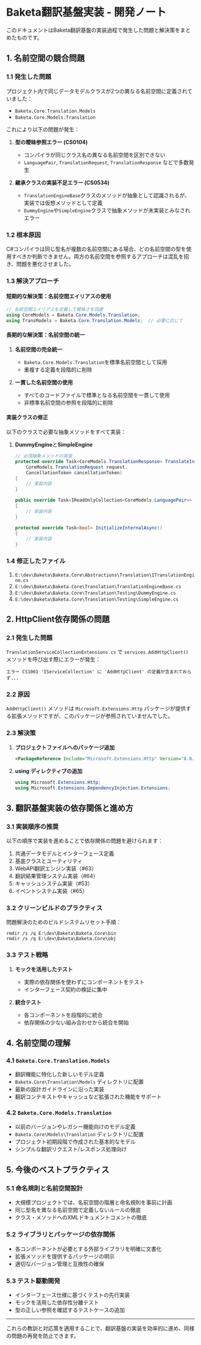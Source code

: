 # Baketa翻訳基盤実装 - 開発ノート

このドキュメントはBaketa翻訳基盤の実装過程で発生した問題と解決策をまとめたものです。

## 1. 名前空間の競合問題

### 1.1 発生した問題

プロジェクト内で同じデータモデルクラスが2つの異なる名前空間に定義されていました：

- `Baketa.Core.Translation.Models`
- `Baketa.Core.Models.Translation`

これにより以下の問題が発生：

1. **型の曖昧参照エラー (CS0104)**
   - コンパイラが同じクラス名の異なる名前空間を区別できない
   - `LanguagePair`, `TranslationRequest`, `TranslationResponse` などで多数発生

2. **継承クラスの実装不足エラー (CS0534)**
   - `TranslationEngineBase`クラスのメソッドが抽象として認識されるが、実装では仮想メソッドとして定義
   - `DummyEngine`や`SimpleEngine`クラスで抽象メソッドが未実装とみなされエラー

### 1.2 根本原因

C#コンパイラは同じ型名が複数の名前空間にある場合、どの名前空間の型を使用すべきか判断できません。両方の名前空間を参照するアプローチは混乱を招き、問題を悪化させました。

### 1.3 解決アプローチ

#### 短期的な解決策：名前空間エイリアスの使用

```csharp
// 名前空間エイリアスを定義して曖昧さを回避
using CoreModels = Baketa.Core.Models.Translation;
using TransModels = Baketa.Core.Translation.Models;  // 必要に応じて
```

#### 長期的な解決策：名前空間の統一

1. **名前空間の完全統一**
   - `Baketa.Core.Models.Translation`を標準名前空間として採用
   - 重複する定義を段階的に削除

2. **一貫した名前空間の使用**
   - すべてのコードファイルで標準となる名前空間を一貫して使用
   - 非標準名前空間の参照を段階的に削除

#### 実装クラスの修正

以下のクラスで必要な抽象メソッドをすべて実装：

1. **DummyEngine**と**SimpleEngine**
   ```csharp
   // 必須抽象メソッドの実装
   protected override Task<CoreModels.TranslationResponse> TranslateInternalAsync(
       CoreModels.TranslationRequest request,
       CancellationToken cancellationToken)
   {
       // 実装内容
   }

   public override Task<IReadOnlyCollection<CoreModels.LanguagePair>> GetSupportedLanguagePairsAsync()
   {
       // 実装内容
   }

   protected override Task<bool> InitializeInternalAsync()
   {
       // 実装内容
   }
   ```

### 1.4 修正したファイル

1. `E:\dev\Baketa\Baketa.Core\Abstractions\Translation\ITranslationEngine.cs`
2. `E:\dev\Baketa\Baketa.Core\Translation\TranslationEngineBase.cs`
3. `E:\dev\Baketa\Baketa.Core\Translation\Testing\DummyEngine.cs`
4. `E:\dev\Baketa\Baketa.Core\Translation\Testing\SimpleEngine.cs`

## 2. HttpClient依存関係の問題

### 2.1 発生した問題

`TranslationServiceCollectionExtensions.cs` で `services.AddHttpClient()` メソッドを呼び出す際にエラーが発生：

```
エラー CS1061 'IServiceCollection' に 'AddHttpClient' の定義が含まれておらず...
```

### 2.2 原因

`AddHttpClient()` メソッドは `Microsoft.Extensions.Http` パッケージが提供する拡張メソッドですが、このパッケージが参照されていませんでした。

### 2.3 解決策

1. **プロジェクトファイルへのパッケージ追加**
   ```xml
   <PackageReference Include="Microsoft.Extensions.Http" Version="8.0.0" />
   ```

2. **using ディレクティブの追加**
   ```csharp
   using Microsoft.Extensions.Http;
   using Microsoft.Extensions.DependencyInjection.Extensions;
   ```

## 3. 翻訳基盤実装の依存関係と進め方

### 3.1 実装順序の推奨

以下の順序で実装を進めることで依存関係の問題を避けられます：

1. 共通データモデルとインターフェース定義
2. 基底クラスとユーティリティ
3. WebAPI翻訳エンジン実装（#63）
4. 翻訳結果管理システム実装（#64）
5. キャッシュシステム実装（#53）
6. イベントシステム実装（#65）

### 3.2 クリーンビルドのプラクティス

問題解決のためのビルドシステムリセット手順：

```
rmdir /s /q E:\dev\Baketa\Baketa.Core\bin
rmdir /s /q E:\dev\Baketa\Baketa.Core\obj
```

### 3.3 テスト戦略

1. **モックを活用したテスト**
   - 実際の依存関係を使わずにコンポーネントをテスト
   - インターフェース契約の検証に集中

2. **統合テスト**
   - 各コンポーネントを段階的に統合
   - 依存関係の少ない組み合わせから統合を開始

## 4. 名前空間の理解

### 4.1 `Baketa.Core.Translation.Models`

- 翻訳機能に特化した新しいモデル定義
- `Baketa.Core\Translation\Models` ディレクトリに配置
- 最新の設計ガイドラインに沿った実装
- 翻訳コンテキストやキャッシュなど拡張された機能をサポート

### 4.2 `Baketa.Core.Models.Translation`

- 以前のバージョンやレガシー機能向けのモデル定義
- `Baketa.Core\Models\Translation` ディレクトリに配置
- プロジェクト初期段階で作成された基本的なモデル
- シンプルな翻訳リクエスト/レスポンス処理向け

## 5. 今後のベストプラクティス

### 5.1 命名規則と名前空間設計

- 大規模プロジェクトでは、名前空間の階層と命名規則を事前に計画
- 同じ型名を異なる名前空間で定義しないルールの徹底
- クラス・メソッドへのXMLドキュメントコメントの徹底

### 5.2 ライブラリとパッケージの依存関係

- 各コンポーネントが必要とする外部ライブラリを明確に文書化
- 拡張メソッドを提供するパッケージの明示
- 適切なバージョン管理と互換性の確保

### 5.3 テスト駆動開発

- インターフェース仕様に基づくテストの先行実装
- モックを活用した依存性分離テスト
- 型の正しい参照を確認するテストケースの追加

---

これらの教訓と対応策を適用することで、翻訳基盤の実装を効率的に進め、同様の問題の再発を防止できます。